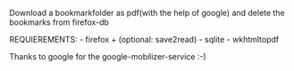 Download a bookmarkfolder as pdf(with the help of google) and delete the bookmarks from firefox-db

REQUIEREMENTS:
    - firefox + (optional: save2read)
    - sqlite
    - wkhtmltopdf

Thanks to google for the google-mobilizer-service :-)

